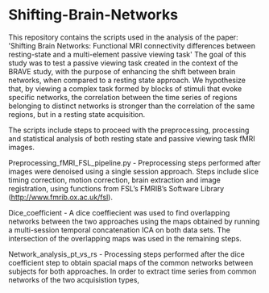 # Shifting-Brain-Networks

This repository contains the scripts used in the analysis of the paper: 'Shifting Brain Networks: Functional MRI connectivity differences between resting-state and a multi-element passive viewing task'
The goal of this study was to test a passive viewing task created in the context of the BRAVE study, with the purpose of enhancing the shift between brain networks, when compared to a resting state approach. We hypothesize that, by viewing a complex task formed by blocks of stimuli that evoke specific networks, the correlation between the time series of regions belonging to distinct networks is stronger than the correlation of the same regions, but in a resting state acquisition.

The scripts include steps to proceed with the preprocessing, processing and statistical analysis of both resting state and passive viewing task fMRI images.

Preprocessing_fMRI_FSL_pipeline.py - Preprocessing steps performed after images were denoised using a single session approach. Steps include slice timing correction, motion correction, brain extraction and image registration, using functions from FSL’s FMRIB’s Software Library (http://www.fmrib.ox.ac.uk/fsl).

Dice_coefficient - A dice coeffiecient was used to find overlapping networks between the two approaches using the maps obtained by running a multi-session temporal concatenation ICA on both data sets. The intersection of the overlapping maps was used in the remaining steps.

Network_analysis_pt_vs_rs - Processing steps performed after the dice coefficient step to obtain spacial maps of the common networks between subjects for both approaches. In order to extract time series from common networks of the two acquisistion types, 


